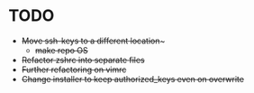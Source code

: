 TODO
====

* ~~Move ssh-keys to a different location~~~
  * ~~make repo OS~~
* ~~Refactor zshrc into separate files~~
* ~~Further refactoring on vimrc~~
* ~~Change installer to keep authorized_keys even on overwrite~~
